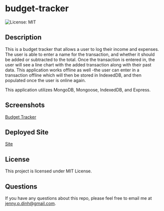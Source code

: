 # budget-tracker

![License: MIT](https://img.shields.io/badge/License-MIT-blue.svg)
## Description

This is a budget tracker that allows a user to log their income and expenses. The user is able to enter a name for the transaction, and whether it should be added or subtracted to the total. Once the transaction is entered in, the user will see a line chart with the added transaction along with their past data. This application works offline as well -the user can enter in a transaction offline which will then be stored in IndexedDB, and then populated once the user is online again.

This application utilizes MongoDB, Mongoose, IndexedDB, and Express.
## Screenshots
[Budget Tracker](localhost_3000_.png)
## Deployed Site
[Site](https://glacial-anchorage-50677.herokuapp.com/)
## License 

This project is licensed under MIT License.

## Questions

If you have any questions about this repo, please feel free to email me at jenny.p.dinh@gmail.com.